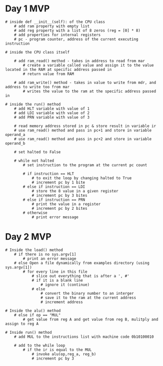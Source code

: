 # Day 1 MVP

    # inside def __init__(self): of the CPU class
        # add ram property with empty list
        # add reg property with a list of 8 zeros (reg = [0] * 8)
        # add properties for internal registers
        # pc - program counter, address of the current executing instruction

    # inside the CPU class itself

        # add ram_read() method - takes in address to read from mar
            # create a variable called value and assign it to the value located in the RAM at specific address passed in
            # return value from RAM

        # add ram_write() method - takes in value to write from mdr, and address to write too from mar
            # writes the value to the ram at the specific address passed in

    # inside the run() method
        # add HLT variable with value of 1
        # add LDI variable with value of 2
        # add PRN variable with value of 3

        # read memory address stored in pc & store result in variable ir
        # use ram_read() method and pass in pc+1 and store in variable operand_a
        # use ram_read() method and pass in pc+2 and store in variable operand_b
        
        # set halted to False

        # while not halted
            # set instruction to the program at the current pc count

            # if instruction == HLT 
                # to exit the loop by changing halted to True
                # increment pc by 1 bite
            # else if instruction == LDI
                # store the 8 value in a given register
                # increment pc by 3 bites
            # else if instruction == PRN
                # print the value in a register
                # increment pc by 2 bites
            # otherwise
                # print error message

# Day 2 MVP
   
    # Inside the load() method
        # if there is no sys.argv[1]
            # print an error message
        # else Open a file dynamically from examples directory (using sys.argv[1])
            # for every line in this file
                # slice out everything that is after a ', #'
                # if it is a blank line 
                    # ignore it (continue)
                # else 
                    # convert the binary number to an interger
                    # save it to the ram at the current address
                    # increment address

    # Inside the alu() method
        # else if op == "MUL"
            # get value from reg A and get value from reg B, mulitply and assign to reg A
    
    # Inside run() method
        # add MUL to the instructions list with machine code 0b10100010

        # add to the while loop
            # if the ir is equal to the MUL
                # invoke alu(op,reg_a, reg_b)
                # increment pc by 3